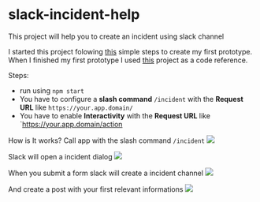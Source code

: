 # slack-incident-help
This project will help you to create an incident using slack channel

I started this project folowing [this](https://tutorials.botsfloor.com/building-a-node-js-slack-bot-before-your-microwave-popcorn-is-ready-8946651a5071) simple steps to create my first prototype. When I finished my first prototype I used [this](https://github.com/colmdoyle/slack-incident-management) project as a code reference. 

Steps:
- run using `npm start`
- You have to configure a **slash command** `/incident` with the **Request URL** like `https://your.app.domain/`
- You have to enable **Interactivity** with the **Request URL** like `https://your.app.domain/action

How is It works?
Call app with the slash command `/incident`
![](http://i.imgur.com/v3CMJbs.png)

Slack will open a incident dialog
![](http://i.imgur.com/17ZdAnO.png)

When you submit a form slack will create a incident channel
![](http://i.imgur.com/DTpzPsT.png)


And create a post with your first relevant informations
![](http://i.imgur.com/i8vnzyR.png)




   
